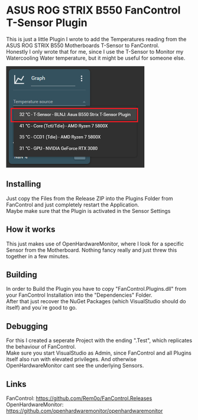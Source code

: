 # ASUS ROG STRIX B550 FanControl T-Sensor Plugin

This is just a little Plugin I wrote to add the Temperatures reading from the ASUS ROG STRIX B550 Motherboards T-Sensor to FanControl.<br />
Honestly I only wrote that for me, since I use the T-Sensor to Monitor my Watercooling Water temperature, but it might be useful for someone else.

![GraphSensor](Assets/Images/GraphSensor.png)



## Installing
Just copy the Files from the Release ZIP into the Plugins Folder from FanControl and just completely restart the Application.<br />
Maybe make sure that the Plugin is activated in the Sensor Settings

## How it works
This just makes use of OpenHardwareMonitor, where I look for a specific Sensor from the Motherboard.
Nothing fancy really and just threw this together in a few minutes.

## Building
In order to Build the Plugin you have to copy "FanControl.Plugins.dll" from your FanControl Installation into the "Dependencies" Folder.<br />
After that just recover the NuGet Packages (which VisualStudio should do itself) and you´re good to go.

## Debugging
For this I created a seperate Project with the ending ".Test", which replicates the behaviour of FanControl.<br />
Make sure you start VisualStudio as Admin, since FanControl and all Plugins itself also run with elevated privileges. And otherwise OpenHardwareMonitor cant see the underlying Sensors.


## Links
FanControl: https://github.com/Rem0o/FanControl.Releases <br />
OpenHardwareMonitor: https://github.com/openhardwaremonitor/openhardwaremonitor
